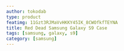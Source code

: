 ```yaml
---
author: tokodab
type: product
featimg: 11Gzt3RJMaVvHKKY45IK_8CWOfkfTEYNA
title: Red Dead Samsung Galaxy S9 Case
tags: [samsung, galaxy, s9]
category: [samsung]
---
```

